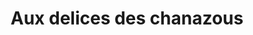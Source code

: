 ---
title: "Aux delices des chanazous"
url: /grenoble/aux-delices-des-chanazous/
shop: boulangerie
---